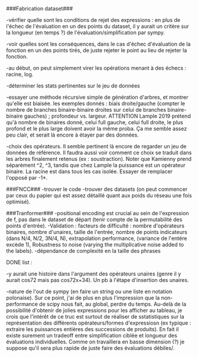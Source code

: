 ###Fabrication dataset###

-vérifier quelle sont les conditions de rejet des expressions : en plus de l'échec de l'évaluation en un des points du dataset, il y aurait un critère sur la longueur (en temps ?) de l'évaluation/simplification par sympy.

-voir quelles sont les conséquences, dans le cas d'échec d'évaluation de la fonction en un des points tirés, de juste rejeter le point au lieu de rejeter la fonction.

-au début, on peut simplement virer les opérations menant à des échecs : racine, log.

-déterminer les stats pertinentes sur le jeu de données

-essayer une méthode récursive simple de génération d'arbres, et montrer qu'elle est biaisée. les exemples donnés : biais droite/gauche (compter le nombre de branches binaire-binaire droites sur celui de branches binaire-binaire gauches) ; profondeur vs. largeur.
ATTENTION Lample 2019 prétend qu'à nombre de binaires donné, celui full gauche, celui full droite, le plus profond et le plus large doivent avoir la même proba. Ça me semble assez peu clair, et serait là encore à étayer par des données.

-choix des opérateurs. Il semble pertinent là encore de regarder un jeu de données de référence.
Il faudra aussi voir comment ce choix se traduit dans les arbres finalement retenus (ex : soustraction).
Noter que Kamienny prend séparément ^2, ^3, tandis que chez Lample la puissance est un opérateur binaire. La racine est dans tous les cas isolée.
Essayer de remplacer l'opposé par -1*.

###FNCC###
-trouver le code
-trouver des datasets (on peut commencer par ceux du papier qui est assez détaillé quant aux poids du réseau une fois optimisé).

###Tranformer###
-positional encoding est crucial au sein de l'expression de f, pas dans le dataset de départ (tenir compte de la permutabilité des points d'entrée).
-Validation  : facteurs de difficulté : nombre d'opérateurs binaires, nombre d'unaires, taille de l'entrée, nombre de points indicateurs (dans N/4, N/2, 3N/4, N), extrapolation performance, (variance de l'entére excède 1), Robustness to noise (varying the multiplicative noise added to the labels).
-dépendance de complexité en la taille des phrases

DONE list :

-y aurait une histoire dans l'argument des opérateurs unaires (genre il y aurait cos72 mais pas cos72x+34). Un pb à l'étape d'insertion des unaires.

-nature de l'out de sympy (en faire un string ou une liste en notation polonaise).
Sur ce point, j'ai de plus en plus l'impression que la non-performance de scipy nous fait, au global, perdre du temps. Au-delà de la possibilité d'obtenir de jolies expressions pour les afficher au tableau, je crois que l'intérêt de ce truc est surtout de réaliser de sstatistiques sur la représentation des différents opérateurs/formes d'expressiosn (ex typique : extraire les puissances entières des successions de produits).
En fait il existe surement un tradeoff entre simplification ciblée et longueur des évaluations individuelles. Comme on travaillera en basse dimension (?) je suppose qu'il sera plus rapide de juste faire des évaluations débiles/.
